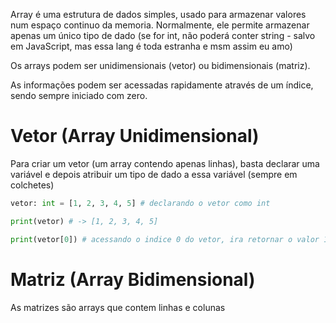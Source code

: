 Array é uma estrutura de dados simples, usado para armazenar valores num espaço continuo da memoria. Normalmente, ele permite armazenar apenas um único tipo de dado (se for int, não poderá conter string - salvo em JavaScript, mas essa lang é toda estranha e msm assim eu amo)

Os arrays podem ser unidimensionais (vetor) ou bidimensionais (matriz).

As informações podem ser acessadas rapidamente através de um índice, sendo sempre iniciado com zero.

# Vetor (Array Unidimensional)
Para criar um vetor (um array contendo apenas linhas), basta declarar uma variável e depois atribuir um tipo de dado a essa variável (sempre em colchetes)

```python
vetor: int = [1, 2, 3, 4, 5] # declarando o vetor como int

print(vetor) # -> [1, 2, 3, 4, 5]

print(vetor[0]) # acessando o indice 0 do vetor, ira retornar o valor 1
```

# Matriz (Array Bidimensional)
As matrizes são arrays que contem linhas e colunas
